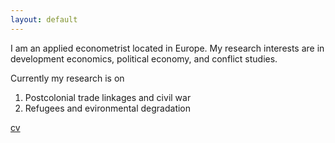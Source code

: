 ```yaml
---
layout: default
---
```

I am an applied econometrist located in Europe.
My research interests are in development economics, political economy, and conflict studies.<br>


Currently my research is on

1. Postcolonial trade linkages and civil war
2. Refugees and evironmental degradation


[cv](files/CV.pdf)

